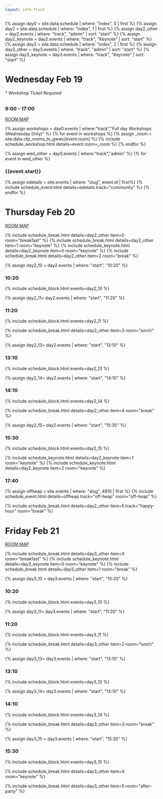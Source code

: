 ```yaml
---
layout: info-fluid
---
```

{% assign day0 = site.data.schedule | where: "index", 0  | first %}
{% assign day2 = site.data.schedule | where: "index", 1  | first %}
{% assign day2_other = day2.events | where: "track", "admin" | sort: "start" %}
{% assign day2_keynote = day2.events | where: "track", "Keynote" | sort: "start" %}
{% assign day3 = site.data.schedule | where: "index", 2  | first %}
{% assign day3_other = day3.events | where: "track", "admin" | sort: "start" %}
{% assign day3_keynote = day3.events | where: "track", "Keynote" | sort: "start" %}
<div class="row">
 <div class="col-xs-8">
  <h1 class="day"> Wednesday Feb 19</h1>
  <h6>* Workshop Ticket Required</h6>
  <h3>9:00 - 17:00</h3>
</div>  
<div class="col-xs-4 box">
  <div class="ribbon">
    <span><a href="/assets/img/conference_map.png">ROOM MAP</a></span>
  </div>
</div>

 {% assign workshops = day0.events | where:"track","Full day Workshops (Wednesday Only)" %}
 {% for event in workshops %}
 {% assign _room = site.data.cfp_rooms_to_gwwc[event.room]  %}
 {% include schedule_workshop.html details=event room=_room %}
 {% endfor %}

 {% assign wed_other = day0.events | where:"track","admin" %}
 {% for event in wed_other %}
 <h3>{{event.start}}</h3>
 {% assign edetails = site.events | where: "slug", event.id | first%}
 {% include schedule_event.html details=edetails track="community" %}
 {% endfor %}

 <div class="row">
<div class="col-xs-8">
  <h1 class="day"> Thursday Feb 20</h1>
</div>
<div class="col-xs-4 box">
  <div class="ribbon">
    <span><a href="/assets/img/conference_map.png">ROOM MAP</a></span>
  </div>
</div>
</div>

{% include schedule_break.html details=day2_other item=0 room="breakfast" %}
{% include schedule_break.html details=day2_other item=1 room="keynote" %}
{% include schedule_keynote.html details=day2_keynote item=0 room="keynote" %}
{% include schedule_break.html details=day2_other item=2 room="break" %}

{% assign day2_10 = day2.events | where: "start", "10:20" %}
<h3>10:20</h3>
{% include schedule_block.html events=day2_10 %}

{% assign day2_11= day2.events | where: "start", "11:20" %}
<h3>11:20</h3>
{% include schedule_block.html events=day2_11 %}

{% include schedule_break.html details=day2_other item=3 room="lunch" %}

{% assign day2_13= day2.events | where: "start", "13:10" %}
<h3>13:10</h3>
{% include schedule_block.html events=day2_13 %}

{% assign day2_14= day2.events | where: "start", "14:10" %}
<h3>14:10</h3>
{% include schedule_block.html events=day2_14 %}

{% include schedule_break.html details=day2_other item=4 room="break" %}

{% assign day2_15= day2.events | where: "start", "15:30" %}
<h3>15:30</h3>
{% include schedule_block.html events=day2_15 %}

{% include schedule_keynote.html details=day2_keynote item=1 room="keynote" %}
{% include schedule_keynote.html details=day2_keynote item=2 room="keynote" %}

<h3>17:40</h3>
{% assign offheap = site.events | where: "slug", 4810 | first %}
{% include schedule_event.html details=offheap track="off-heap" room="off-heap" %}

{% include schedule_break.html details=day2_other item=5 track="happy-hour" room="break" %}


<div class="row">
<div class="col-xs-8">
  <h1 class="day"> Friday Feb 21</h1>
</div>
<div class="col-xs-4 col-sm-2 box">
  <div class="ribbon">
    <span><a href="/assets/img/conference_map.png">ROOM MAP</a></span>
  </div>
</div>
</div>

{% include schedule_break.html details=day3_other item=0 room="breakfast" %}
{% include schedule_keynote.html details=day3_keynote item=0 room="keynote" %}
{% include schedule_break.html details=day3_other item=1 room="break" %}

{% assign day3_10 = day3.events | where: "start", "10:20" %}
<h3>10:20</h3>
{% include schedule_block.html events=day3_10 %}

{% assign day3_11= day3.events | where: "start", "11:20" %}
<h3>11:20</h3>
{% include schedule_block.html events=day3_11 %}

{% include schedule_break.html details=day3_other item=2 room="lunch" %}

{% assign day3_13= day3.events | where: "start", "13:10" %}
<h3>13:10</h3>
{% include schedule_block.html events=day3_13 %}

{% assign day3_14= day3.events | where: "start", "14:10" %}
<h3>14:10</h3>
{% include schedule_block.html events=day3_14 %}

{% include schedule_break.html details=day3_other item=3 room="break" %}

{% assign day3_15 = day3.events | where: "start", "15:30" %}
<h3>15:30</h3>
{% include schedule_block.html events=day3_15 %}

{% include schedule_break.html details=day3_other item=4 room="keynote" %}

{% include schedule_break.html details=day3_other item=5 room="after-party" %}

